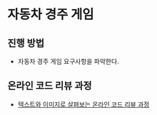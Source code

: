 # 자동차 경주 게임
## 진행 방법
* 자동차 경주 게임 요구사항을 파악한다.

## 온라인 코드 리뷰 과정
* [텍스트와 이미지로 살펴보는 온라인 코드 리뷰 과정](https://github.com/next-step/nextstep-docs/tree/master/codereview)